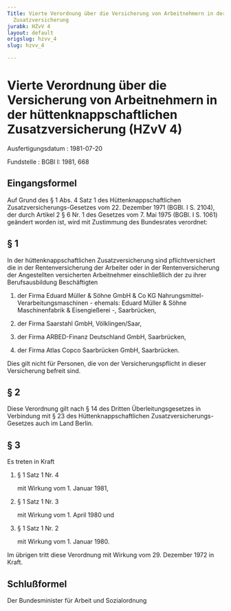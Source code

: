 ```yaml
---
Title: Vierte Verordnung über die Versicherung von Arbeitnehmern in der hüttenknappschaftlichen
  Zusatzversicherung
jurabk: HZvV 4
layout: default
origslug: hzvv_4
slug: hzvv_4

---
```


# Vierte Verordnung über die Versicherung von Arbeitnehmern in der hüttenknappschaftlichen Zusatzversicherung (HZvV 4)

Ausfertigungsdatum
:   1981-07-20

Fundstelle
:   BGBl I: 1981, 668

## Eingangsformel

Auf Grund des § 1 Abs. 4 Satz 1 des Hüttenknappschaftlichen
Zusatzversicherungs-Gesetzes vom 22. Dezember 1971 (BGBl. I S. 2104),
der durch Artikel 2 § 6 Nr. 1 des Gesetzes vom 7. Mai 1975 (BGBl. I S.
1061) geändert worden ist, wird mit Zustimmung des Bundesrates
verordnet:

## § 1

In der hüttenknappschaftlichen Zusatzversicherung sind
pflichtversichert die in der Rentenversicherung der Arbeiter oder in
der Rentenversicherung der Angestellten versicherten Arbeitnehmer
einschließlich der zu ihrer Berufsausbildung Beschäftigten

1.  der Firma Eduard Müller & Söhne GmbH & Co KG Nahrungsmittel-
    Verarbeitungsmaschinen - ehemals: Eduard Müller & Söhne
    Maschinenfabrik & Eisengießerei -, Saarbrücken,


2.  der Firma Saarstahl GmbH, Völklingen/Saar,


3.  der Firma ARBED-Finanz Deutschland GmbH, Saarbrücken,


4.  der Firma Atlas Copco Saarbrücken GmbH, Saarbrücken.



Dies gilt nicht für Personen, die von der Versicherungspflicht in
dieser Versicherung befreit sind.

## § 2

Diese Verordnung gilt nach § 14 des Dritten Überleitungsgesetzes in
Verbindung mit § 23 des Hüttenknappschaftlichen Zusatzversicherungs-
Gesetzes auch im Land Berlin.

## § 3

Es treten in Kraft

1.  § 1 Satz 1 Nr. 4

    mit Wirkung vom 1. Januar 1981,


2.  § 1 Satz 1 Nr. 3

    mit Wirkung vom 1. April 1980 und


3.  § 1 Satz 1 Nr. 2

    mit Wirkung vom 1. Januar 1980.



Im übrigen tritt diese Verordnung mit Wirkung vom 29. Dezember 1972 in
Kraft.

## Schlußformel

Der Bundesminister für Arbeit und Sozialordnung

